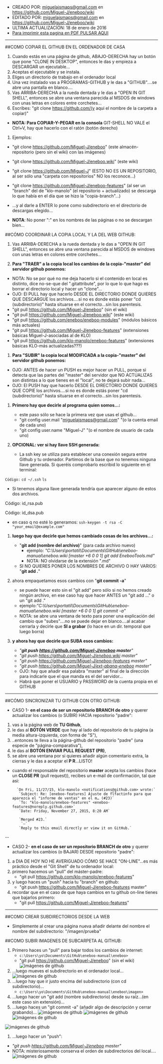 * CREADO POR: miguelajsmaps@gmail.com en https://github.com/Miguel-J/eneboo/wiki
* EDITADO POR: miguelajsmaps@gmail.com en https://github.com/Miguel-J/eneboo/wiki
* ULTIMA ACTUALIZACIÓN: 18 de enero de 2016
* [Para imprimir esta pagina en PDF PULSAR AQUI](https://gitprint.com/Miguel-J/eneboo/wiki/GITHUB-COMO-INSTALARLO-Y-USARLO)

----
##COMO COPIAR EL GITHUB EN EL ORDENADOR DE CASA
1. Cuando estás en una página de github, ABAJO-DERECHA hay un botón que pone "CLONE IN DESKTOP", entonces le das y empieza a DESCARGAR un ejecutable...
1. Aceptas el ejecutable y se instala.
1. Eliges un directorio de trabajo en el ordenador local
1. Una vez instalado vas a PROGRAMAS-GITHUB y le das a "GITHUB"....se abre una pantalla en blanco....
1. Vas ARRIBA-DERECHA a la rueda dentada y le das a "OPEN IN GIT SHELL", entonces se abre una ventana parecida al MSDOS de windows con unas letras en colores entre corchetes...
1. Escribes: "git clone https://github.com/(y aqui el nombre de la carpeta a copiar)"
 * **NOTA: Para COPIAR-Y-PEGAR en la consola** GIT-SHELL NO VALE el Ctrl+V, hay que hacerlo con el ratón (botón derecho)
1. Ejemplos: 
 * "git clone https://github.com/Miguel-J/eneboo" (este almacén-repositorio (pero sin el wiki) con las imágenes)
 * "git clone https://github.com/Miguel-J/eneboo.wiki" (este wiki)
 * "git clone https://github.com/Miguel-J" (ESTO NO ES UN REPOSITORIO, al ser sólo una "carpeta con repositorios" NO los reconoce...)
 * "git clone https://github.com/Miguel-J/eneboo-features" (al ser un "branch" del de "klo-manolo" (el repositorio + actualizado) se descarga lo que había en el día que se hizo la "copia-branch"...)

* ...y al darle a ENTER lo pone como subdirectorio en el directorio de descargas elegido...

* **NOTA**: No poner ":" en los nombres de las páginas o no se descargan bien...

##CÓMO COORDINAR LA COPIA LOCAL Y LA DEL WEB GITHUB:
1. Vas ARRIBA-DERECHA a la rueda dentada y le das a "OPEN IN GIT SHELL", entonces se abre una ventana parecida al MSDOS de windows con unas letras en colores entre corchetes...

1. **Para "TRAER" a la copia local los cambios de la copia-"master" del servidor github ponemos:**
 * NOTA: No se por qué no me deja hacerlo si el contenido en local es distinto, dice no-se-que del ".gitattribute", por lo que lo que hago es borrar el directorio local y hacer un "clone"...
 * OJO: El PULL hay que hacerlo DESDE EL DIRECTORIO DONDE QUIERES QUE DESCARGUE los archivos....si no es donde estás poner "cd (subdirectorio)" hasta situarse en el correcto...sin los parentesis.
 * "git pull https://github.com/Miguel-J/eneboo" (sin el wiki)
 * "git pull https://github.com/Miguel-J/eneboo.wiki" (este wiki)
 * "git pull https://github.com/eneboo/eneboo-modules" (módulos básicos más actuales)
 * "git pull https://github.com/Miguel-J/eneboo-features" (extensiones básicas Miguel-J-asociadas al de KLO)
 * "git pull https://github.com/klo-manolo/eneboo-features" (extensiones básicas KLO-más actualizadas???)

1. **Para "SUBIR" la copia local MODIFICADA a la copia-"master" del servidor github ponemos:**
 * OJO: ANTES de hacer un PUSH es mejor hacer un PULL, porque si detecta que las partes del "master" del servidor que NO ACTUALIZAS son distintas a lo que tienes en el "local", no te dejará subir nada...
 * OJO: El PUSH hay que hacerlo DESDE EL DIRECTORIO DONDE QUIERES QUE COPIE los archivos....si no es donde estás poner "cd (subdirectorio)" hasta situarse en el correcto...sin los parentesis.

1. **Primero hay que decirle al programa quien somos...:**
    * este paso sólo se hace la primera vez que usas el github...
    * "git config user.mail "miguelajsmaps@gmail.com" "(o la cuenta email de cada uno)
    * "git config user.name "Miguel-J" "(o el nombre de usuario de cada uno)

1. **OPCIONAL: ver si hay llave SSH generada:**
    *  La ssh key se utiliza para establecer una conexión segura entre Github y tu ordenador.
 Partimos de la base que no tenemos ninguna llave generada. Si queréis comprobarlo escribid lo siguiente en el terminal:

`Código:`
`cd ~/.ssh`
`ls`

* Si tenemos alguna llave generada tendría que aparecer alguno de estos dos archivos.

Código:   id_rsa.pub

Código:    id_dsa.pub

* en caso q no esté lo generamos:
`ssh-keygen -t rsa -C "your_email@example.com"`

1. **luego hay que decirle que hemos cambiado cosas de los archivos...:**
    * "**git add (nombre del archivo)**" (para cada archivo nuevo)
        * ejemplo: _"C:\Users\portatil\Documents\GitHub\eneboo-manual\eneboo.wiki [master +6 0 0 1] git add EnebooTools.md"_ 
        * NOTA: NO olvidarse de la extensión ".md"
    * SI NO QUIERES PONER LOS NOMBRES DE ARCHIVO O HAY VARIOS: "**git add .**"

1. ahora empaquetamos esos cambios con "**git commit -a**"
    * se puede hacer esto sin el "git add" pero sólo si no hemos creado ningún archivo, en ese caso hay que hacer ANTES un "git add ..." o un "git add ."
    * ejemplo:_"C:\Users\portatil\Documents\GitHub\eneboo-manual\eneboo.wiki [master +6 0 0 1] git commit -a"_ 
    * NOTA: se abre una ventana de texto para poner una explicación del cambio que "subes"....no se puede dejar en blanco....al acabar cerrarla y decirle que **SI a grabar** (lo hace en un dir. temporal que luego borra)

1. **y ahora hay que decirle que SUBA esos cambios:**
    * _"**git push https://github.com/Miguel-J/eneboo master**"_
    * _"git push https://github.com/Miguel-J/eneboo.wiki master"_
    * _"git push https://github.com/Miguel-J/eneboo-features master"_
    * _"git push https://github.com/Miguel-J/ext-abanq-eneboo master"_
    * OJO: hay que añadir esa palabra "master" al final de la dirección para indicarle que el que manda es el del servidor...
    * Habrá que poner el USUARIO y PASSWORD de la cuenta propia en el GITHUB

---

##CÓMO SINCRONIZAR TU GITHUB CON OTRO GITHUB:
* CASO 1- **en el caso de ser un repositorio BRANCH de otro** y querer actualizar los cambios (o SUBIR) HACIA repositorio "padre":

1. vas a la página web de **TU Github**,
1. le das al **BOTÓN VERDE** que hay al lado del repositorio de tu página (a media altura-izquierda, con forma de "S"),
1. ..entonces te lleva a la página-github del repositorio "padre" (una especie de "página-comparativa"), 
1. le das al **BOTÓN ENVIAR PULL REQUEST (PR)**,
1. se abre una ventana por si quieres añadir algún comentario extra, la cierras y le das a aceptar el **P R**...LISTO!

* cuando el responsable del repositorio **master** acepta los cambios (hace un **CLOSE PR** (pull request)), recibes un e-mail de confirmación, tal que asi:

        `On Fri, 11/27/15, klo-manolo <notifications@github.com> wrote:`
         `Subject: Re: [eneboo-features] Ajuste de flfactinfo para que aparezca el "informe de ventas" en el m… (#23)`
         `To: "klo-manolo/eneboo-features" <eneboo-features@noreply.github.com>`
         `Date: Friday, November 27, 2015, 8:20 AM`

         `Merged #23.`
          `—`
         `Reply to this email directly or view it on GitHub.`

--

* CASO 2- **en el caso de ser un repositorio BRANCH de otro** y querer actualizar los cambios (o BAJAR) DESDE repositorio "padre":

1. a DIA DE HOY NO HE AVERIGUADO CÓMO SE HACE "ON-LINE"...es más práctico desde el "Git Shell" de tu ordenador local:
1. primero hacemos un "pull" del máster-padre:
    * "git pull https://github.com/klo-manolo/eneboo-features" 
1. y luego haces un "push" hacia tu "branch" en github:
    * "git push https://github.com/Miguel-J/eneboo-features master"
1. recordar que en el caso de que haya cambios en tu github on-line tienes que bajarlos primero:
    * "git pull https://github.com/Miguel-J/eneboo-features"

---

##COMO CREAR SUBDIRECTORIOS DESDE LA WEB

* Simplemente al crear una página nueva añadir delante del nombre el nombre del subdirectorio: "/imagen/prueba"

##COMO SUBIR IMAGENES DE SUBCARPETA AL GITHUB:

1. Primero haces un "pull" para bajar todos los cambios de internet:
     * `c:\Users\yo\Documents\GitHub\eneboo-manual\eneboo>`
     * "git pull https://github.com/Miguel-J/eneboo" (sin el wiki)
![imágenes de github](https://github.com/Miguel-J/eneboo/blob/master/imagen/eneboo-github-imagen/eneboo-github-imagen-02.jpg)
1. ...luego mueves el subdirectorio en el ordenador local...
![imágenes de github](https://github.com/Miguel-J/eneboo/blob/master/imagen/eneboo-github-imagen/eneboo-github-imagen-03.jpg)
1. ...luego hay que ir justo encima del subdirectorio (con cd subdirectorio)...
     * `c:\Users\yo\Documents\GitHub\eneboo-manual\eneboo\imagen>`
1. ...luego hacer un "git add (nombre subdirectorio) desde su raíz...(en este caso sin extensión)...
1. ...luego haces un "git commit -a" (añadir algo de descripción y cerrar grabando)... 
![imágenes de github](https://github.com/Miguel-J/eneboo/blob/master/imagen/eneboo-github-imagen/eneboo-github-imagen-04.jpg)
![imágenes de github](https://github.com/Miguel-J/eneboo/blob/master/imagen/eneboo-github-imagen/eneboo-github-imagen-05.jpg)
![imágenes de github](https://github.com/Miguel-J/eneboo/blob/master/imagen/eneboo-github-imagen/eneboo-github-imagen-06.jpg)

![imágenes de github](https://github.com/Miguel-J/eneboo/blob/master/imagen/eneboo-github-imagen/eneboo-github-imagen-07.jpg)

1. ...luego hacer un "push":
* _"git push https://github.com/Miguel-J/eneboo master"_
* NOTA: misteriosamente conserva el orden de subdirectorios del local....
![imágenes de github](https://github.com/Miguel-J/eneboo/blob/master/imagen/eneboo-github-imagen/eneboo-github-imagen-08.jpg)
